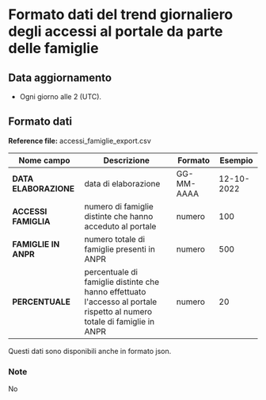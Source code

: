 # Formato dati del trend giornaliero degli accessi al portale da parte delle famiglie

## Data aggiornamento
- Ogni giorno alle 2 (UTC). 

## Formato dati

**Reference file:** accessi_famiglie_export.csv<br>

| Nome campo                  | Descrizione                       | Formato                       | Esempio             |
|-----------------------------|-----------------------------------|-------------------------------|---------------------|
| **DATA ELABORAZIONE**       | data di elaborazione             | GG-MM-AAAA                   | 12-10-2022       |
| **ACCESSI FAMIGLIA**       | numero di famiglie distinte che hanno acceduto al portale            |numero                 | 100      |
| **FAMIGLIE IN ANPR**        | numero totale di famiglie presenti in ANPR | numero           | 500       |
| **PERCENTUALE**        | percentuale di famiglie distinte che hanno effettuato l'accesso al portale rispetto al numero totale di famiglie in ANPR  | numero       | 20       |

				   

Questi dati sono disponibili anche in formato json.

### Note
No